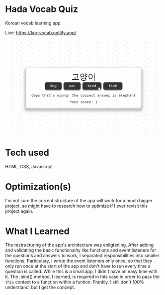 # Hada Vocab Quiz

Korean vocab learning app

Live: https://kor-vocab.netlify.app/

<img src="https://github.com/arcan9/Language-Game-App/blob/main/images/language-app-2.gif" width="500">

# Tech used

HTML, CSS, Javascript

# Optimization(s)

I'm not sure the current structure of the app will work for a much bigger project, so might have to research how to optimize if I ever revisit this project again.

# What I Learned

The restructuring of the app's architecture was enligtening. After adding and validating the basic functionality like functions and event listeners for the questions and answers to work, I separated responsibilities into smaller functions. Particulary, I wrote the event listeners only once, so that they only run once at the start of the app and don't have to run every time a question is called. While this is a small app, I didn't have an easy time with it. The .bind() method, I learned, is required in this case in order to pass the `this` context to a function within a funtion. Frankly, I still don't 100% understand, but I get the concept.

